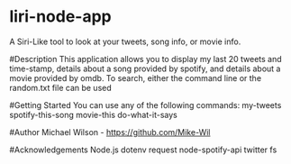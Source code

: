 # liri-node-app
A Siri-Like tool to look at your tweets, song info, or movie info.

#Description
This application allows you to display my last 20 tweets and time-stamp, details about a song provided by spotify, and details about a movie provided by omdb. To search, either the command line or the random.txt file can be used

#Getting Started
You can use any of the following commands: 
    my-tweets 
    spotify-this-song 
    movie-this 
    do-what-it-says

#Author
Michael Wilson - https://github.com/Mike-Wil

#Acknowledgements
Node.js
dotenv
request
node-spotify-api
twitter
fs